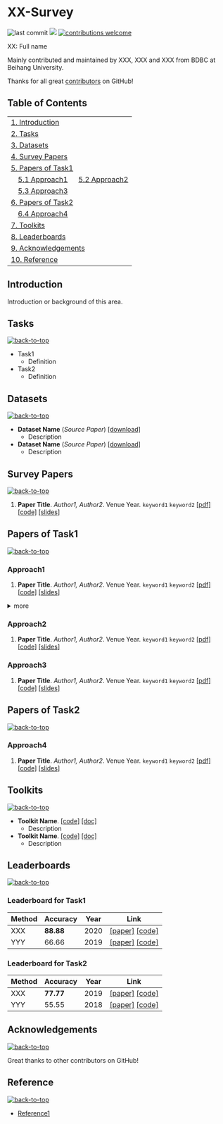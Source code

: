 # XX-Survey

![last commit](https://img.shields.io/github/last-commit/hiyouga/Survey-readme-template?color=blue) ![](https://img.shields.io/badge/paper%20number-20-brightgreen) [![contributions welcome](https://img.shields.io/badge/contributions-welcome-important)](CONTRIBUTING.md)

XX: Full name

Mainly contributed and maintained by XXX, XXX and XXX from BDBC at Beihang University.

Thanks for all great [contributors](#acknowledgements) on GitHub!

## Table of Contents

<table>
<tr><td colspan="2"><a href="#introduction">1. Introduction</a></td></tr>
<tr><td colspan="2"><a href="#tasks">2. Tasks</a></td></tr>
<tr><td colspan="2"><a href="#datasets">3. Datasets</a></td></tr>
<tr><td colspan="2"><a href="#survey-papers">4. Survey Papers</a></td></tr>
<tr><td colspan="2"><a href="#papers-of-task1">5. Papers of Task1</a></td></tr>
<tr>
    <td>&emsp;<a href="#approach1">5.1 Approach1</a></td>
    <td>&ensp;<a href="#approach2">5.2 Approach2</a></td>
</tr>
<tr>
    <td>&emsp;<a href="#approach3">5.3 Approach3</a></td>
    <td></td>
</tr>
<tr><td colspan="2"><a href="#papers-of-task2">6. Papers of Task2</a></td></tr>
<tr>
    <td>&emsp;<a href="#approach4">6.4 Approach4</a></td>
    <td></td>
</tr>
<tr><td colspan="2"><a href="#toolkits">7. Toolkits</a></td></tr>
<tr><td colspan="2"><a href="#leaderboards">8. Leaderboards</a></td></tr>
<tr><td colspan="2"><a href="#acknowledgements">9. Acknowledgements</a></td></tr>
<tr><td colspan="2"><a href="#reference">10. Reference</a></td></tr>
</table>

## Introduction

Introduction or background of this area.

## Tasks

[![back-to-top](https://img.shields.io/badge/%E2%86%91-back%20to%20top-yellow)](#table-of-contents)

- Task1
    - Definition
- Task2
    - Definition

## Datasets

[![back-to-top](https://img.shields.io/badge/%E2%86%91-back%20to%20top-yellow)](#table-of-contents)

- **Dataset Name** (*Source Paper*) [[download]](download_link)
    - Description
- **Dataset Name** (*Source Paper*) [[download]](download_link)
    - Description

## Survey Papers

[![back-to-top](https://img.shields.io/badge/%E2%86%91-back%20to%20top-yellow)](#table-of-contents)

1. **Paper Title**. *Author1, Author2*. Venue Year. `keyword1` `keyword2` [[pdf]](pdf_link) [[code]]((code_link)) [[slides]](slides_link)

## Papers of Task1

[![back-to-top](https://img.shields.io/badge/%E2%86%91-back%20to%20top-yellow)](#table-of-contents)

### Approach1

1. **Paper Title**. *Author1, Author2*. Venue Year. `keyword1` `keyword2` [[pdf]](pdf_link) [[code]]((code_link)) [[slides]](slides_link)

<details><summary> more </summary> 

1. **Paper Title**. *Author1, Author2*. Venue Year. `keyword1` `keyword2` [[pdf]](pdf_link) [[code]]((code_link)) [[slides]](slides_link)
2. **Paper Title**. *Author1, Author2*. Venue Year. `keyword1` `keyword2` [[pdf]](pdf_link) [[code]]((code_link)) [[slides]](slides_link)

</details>

### Approach2

1. **Paper Title**. *Author1, Author2*. Venue Year. `keyword1` `keyword2` [[pdf]](pdf_link) [[code]]((code_link)) [[slides]](slides_link)

### Approach3

1. **Paper Title**. *Author1, Author2*. Venue Year. `keyword1` `keyword2` [[pdf]](pdf_link) [[code]]((code_link)) [[slides]](slides_link)

## Papers of Task2

[![back-to-top](https://img.shields.io/badge/%E2%86%91-back%20to%20top-yellow)](#table-of-contents)

### Approach4

1. **Paper Title**. *Author1, Author2*. Venue Year. `keyword1` `keyword2` [[pdf]](pdf_link) [[code]]((code_link)) [[slides]](slides_link)

## Toolkits

[![back-to-top](https://img.shields.io/badge/%E2%86%91-back%20to%20top-yellow)](#table-of-contents)

- **Toolkit Name**. [[code]](code_link) [[doc]](documentation_link)
    - Description
- **Toolkit Name**. [[code]](code_link) [[doc]](documentation_link)
    - Description

## Leaderboards

[![back-to-top](https://img.shields.io/badge/%E2%86%91-back%20to%20top-yellow)](#table-of-contents)

### Leaderboard for Task1

| Method | Accuracy | Year | Link |
| ---- | ---- | ---- | ---- |
| XXX | **88.88** | 2020 | [[paper]](paper_link) [[code]](code_link) |
| YYY | 66.66 | 2019 | [[paper]](paper_link) [[code]](code_link) |

### Leaderboard for Task2

| Method | Accuracy | Year | Link |
| ---- | ---- | ---- | ---- |
| XXX | **77.77** | 2019 | [[paper]](paper_link) [[code]](code_link) |
| YYY | 55.55 | 2018 | [[paper]](paper_link) [[code]](code_link) |

## Acknowledgements

[![back-to-top](https://img.shields.io/badge/%E2%86%91-back%20to%20top-yellow)](#table-of-contents)

Great thanks to other contributors on GitHub!

## Reference

[![back-to-top](https://img.shields.io/badge/%E2%86%91-back%20to%20top-yellow)](#table-of-contents)

- [Reference1](reference_link)
